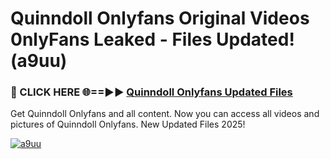 # Quinndoll Onlyfans Original Videos 0nlyFans Leaked - Files Updated! (a9uu)

<h3>🔴 CLICK HERE 🌐==►► <a href="https://tinyurl.com/ehrbuxhb" rel="nofollow">Quinndoll Onlyfans Updated Files</a></h3>

Get Quinndoll Onlyfans and all content. Now you can access all videos and pictures of Quinndoll Onlyfans. New Updated Files 2025!

[![a9uu](https://i.imgur.com/lVYEuWS.gif)](https://tinyurl.com/ehrbuxhb)
